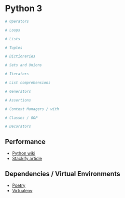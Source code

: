 # Python 3

```python
# Operators

# Loops

# Lists

# Tuples

# Dictionaries

# Sets and Unions

# Iterators

# List comprehensions

# Generators

# Assertions

# Context Managers / with

# Classes / OOP

# Decorators
```

## Performance
- [Python wiki](https://wiki.python.org/moin/PythonSpeed/PerformanceTips)
- [Stackify article](https://stackify.com/20-simple-python-performance-tuning-tips/)


## Dependencies / Virtual Environments
- [Poetry](https://python-poetry.org/docs/basic-usage/)
- [Virtualenv](https://virtualenv.pypa.io/en/latest/)
